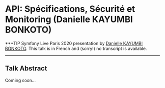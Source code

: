 # API: Spécifications, Sécurité et Monitoring (Danielle KAYUMBI BONKOTO)

***TIP
Symfony Live Paris 2020 presentation by [Danielle KAYUMBI BONKOTO](https://connect.symfony.com/profile/hoddan).
This talk is in French and (sorry!) no transcript is available.
***

## Talk Abstract

Coming soon...